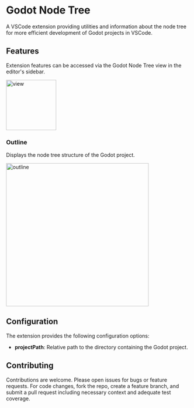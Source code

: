 # Godot Node Tree

A VSCode extension providing utilities and information about the node tree for more efficient development of Godot projects in VSCode.

## Features

Extension features can be accessed via the Godot Node Tree view in the editor's sidebar.

<img width="137" alt="view" src="https://github.com/user-attachments/assets/99f6f26b-41bf-46f2-8149-61823b7fc97b" />

### Outline

Displays the node tree structure of the Godot project.

<img width="390" alt="outline" src="https://github.com/user-attachments/assets/8020d781-025c-40fc-9e69-95b1877f3005" />

## Configuration

The extension provides the following configuration options:

- **projectPath**: Relative path to the directory containing the Godot project.

## Contributing

Contributions are welcome. Please open issues for bugs or feature requests. For code changes, fork the repo, create a feature branch, and submit a pull request including necessary context and adequate test coverage.
